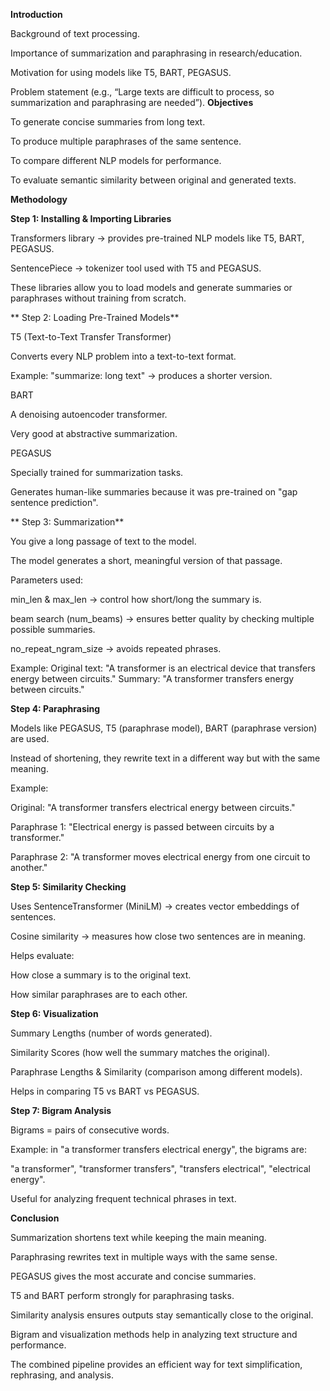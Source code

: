 **Introduction**

Background of text processing.

Importance of summarization and paraphrasing in research/education.

Motivation for using models like T5, BART, PEGASUS.

Problem statement (e.g., “Large texts are difficult to process, so summarization and paraphrasing are needed”).
**Objectives**

To generate concise summaries from long text.

To produce multiple paraphrases of the same sentence.

To compare different NLP models for performance.

To evaluate semantic similarity between original and generated texts.


**Methodology**

**Step 1: Installing & Importing Libraries**

Transformers library → provides pre-trained NLP models like T5, BART, PEGASUS.

SentencePiece → tokenizer tool used with T5 and PEGASUS.

These libraries allow you to load models and generate summaries or paraphrases without training from scratch.

** Step 2: Loading Pre-Trained Models**

T5 (Text-to-Text Transfer Transformer)

Converts every NLP problem into a text-to-text format.

Example: "summarize: long text" → produces a shorter version.

BART

A denoising autoencoder transformer.

Very good at abstractive summarization.

PEGASUS

Specially trained for summarization tasks.

Generates human-like summaries because it was pre-trained on "gap sentence prediction".


** Step 3: Summarization**

You give a long passage of text to the model.

The model generates a short, meaningful version of that passage.

Parameters used:

min_len & max_len → control how short/long the summary is.

beam search (num_beams) → ensures better quality by checking multiple possible summaries.

no_repeat_ngram_size → avoids repeated phrases.

 Example:
Original text: "A transformer is an electrical device that transfers energy between circuits."
Summary: "A transformer transfers energy between circuits."


**Step 4: Paraphrasing**

Models like PEGASUS, T5 (paraphrase model), BART (paraphrase version) are used.

Instead of shortening, they rewrite text in a different way but with the same meaning.

Example:

Original: "A transformer transfers electrical energy between circuits."

Paraphrase 1: "Electrical energy is passed between circuits by a transformer."

Paraphrase 2: "A transformer moves electrical energy from one circuit to another."



**Step 5: Similarity Checking**

Uses SentenceTransformer (MiniLM) → creates vector embeddings of sentences.

Cosine similarity → measures how close two sentences are in meaning.

Helps evaluate:

How close a summary is to the original text.

How similar paraphrases are to each other.


**Step 6: Visualization**

Summary Lengths (number of words generated).

Similarity Scores (how well the summary matches the original).

Paraphrase Lengths & Similarity (comparison among different models).

Helps in comparing T5 vs BART vs PEGASUS.


**Step 7: Bigram Analysis**

Bigrams = pairs of consecutive words.

Example: in "a transformer transfers electrical energy", the bigrams are:

"a transformer", "transformer transfers", "transfers electrical", "electrical energy".

Useful for analyzing frequent technical phrases in text.



**Conclusion**

Summarization shortens text while keeping the main meaning.

Paraphrasing rewrites text in multiple ways with the same sense.

PEGASUS gives the most accurate and concise summaries.

T5 and BART perform strongly for paraphrasing tasks.

Similarity analysis ensures outputs stay semantically close to the original.

Bigram and visualization methods help in analyzing text structure and performance.

The combined pipeline provides an efficient way for text simplification, rephrasing, and analysis.
